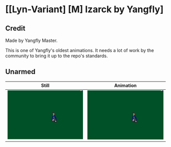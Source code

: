 # [\[Lyn-Variant\] \[M\] Izarck by Yangfly]

## Credit

Made by Yangfly Master.

This is one of Yangfly's oldest animations. It needs a lot of work by the community to bring it up to the repo's standards.

## Unarmed

| Still | Animation |
| :---: | :-------: |
| ![Unarmed still](./Unarmed_000.png) | ![Unarmed animation](./Unarmed.gif) |
